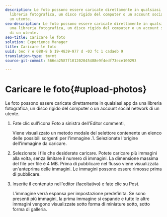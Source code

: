 ```yaml
---
description: Le foto possono essere caricate direttamente in qualsiasi app da una
  libreria fotografica, un disco rigido del computer o un account social network di
  un utente.
seo-description: Le foto possono essere caricate direttamente in qualsiasi app da
  una libreria fotografica, un disco rigido del computer o un account social network
  di un utente.
seo-title: Caricare le foto
solution: Experience Manager
title: Caricare le foto
uuid: bec 7 e 088-8 b 19-4839-977 d -03 fc 1 cadaeb 9
translation-type: tm+mt
source-git-commit: 566ea2587f101202045488e9f4edf73ece100293

---
```



# Caricare le foto{#upload-photos}

Le foto possono essere caricate direttamente in qualsiasi app da una libreria fotografica, un disco rigido del computer o un account social network di un utente.

1. Fate clic sull'icona Foto a sinistra dell'Editor commenti,

   Viene visualizzato un metodo modale del selettore contenente un elenco delle possibili sorgenti per l'immagine .1. Selezionate l'origine dell'immagine da caricare.
1. Selezionate i file che desiderate caricare. Potete caricare più immagini alla volta, senza limitare il numero di immagini. La dimensione massima del file per file è 4 MB. Prima di pubblicare nel flusso viene visualizzata un'anteprima delle immagini. Le immagini possono essere rimosse prima di pubblicare.
1. Inserite il contenuto nell'editor (facoltativo) e fate clic su Post.

   L'immagine verrà espansa per impostazione predefinita. Se sono presenti più immagini, la prima immagine si espande e tutte le altre immagini vengono visualizzate sotto forma di miniature sotto, sotto forma di galleria.